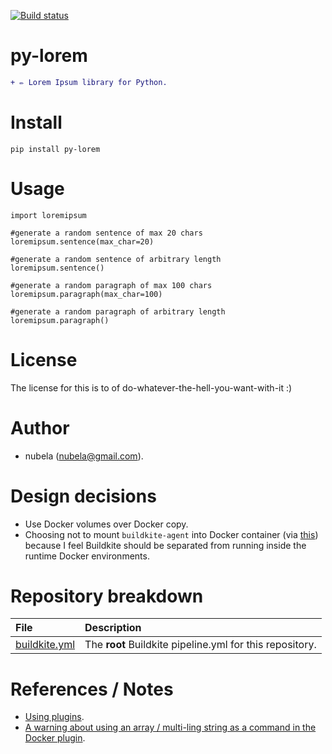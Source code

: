 [![Build status](https://badge.buildkite.com/26ac7f956860649b8a27c352cea5f6d6fa1999d8c9fb88843d.svg)](https://buildkite.com/jmpa-io/py-lorem)

py-lorem
========

```diff
+ ✏️ Lorem Ipsum library for Python. 
```

Install
=======

    pip install py-lorem

Usage
=======

    import loremipsum

    #generate a random sentence of max 20 chars
    loremipsum.sentence(max_char=20)

    #generate a random sentence of arbitrary length
    loremipsum.sentence()

    #generate a random paragraph of max 100 chars
    loremipsum.paragraph(max_char=100)

    #generate a random paragraph of arbitrary length
    loremipsum.paragraph()

License
=======

The license for this is to of do-whatever-the-hell-you-want-with-it :)

Author
=======

* nubela (nubela@gmail.com).

Design decisions
=======

* Use Docker volumes over Docker copy.
* Choosing not to mount `buildkite-agent` into Docker container (via [this](https://github.com/buildkite-plugins/docker-buildkite-plugin?tab=readme-ov-file#mount-buildkite-agent-optional-boolean)) because I feel Buildkite should be separated from running inside the runtime Docker environments.

Repository breakdown
=======

File|Description
:---|:---
[buildkite.yml](./buildkite.yml)|The **root** Buildkite pipeline.yml for this repository.

References / Notes
=======

* [Using plugins](https://buildkite.com/docs/pipelines/integrations/plugins/using).
* [A warning about using an array / multi-ling string as a command in the Docker plugin](https://github.com/buildkite-plugins/docker-buildkite-plugin?tab=readme-ov-file#run).
